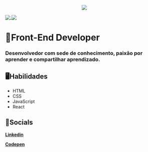 <p align='center'>
  <img align='center' src="https://media.giphy.com/media/LmNwrBhejkK9EFP504/giphy.gif">
<p/>
<a href="https://github.com/dericparra/github-readme-stats">
  <img align="center" src="https://github-readme-stats.vercel.app/api/pin/?username=dericparra&repo=github-readme-stats" />
</a>

<a href="https://github.com/dericparra/github-readme-stats">
  <img align="center" src="https://github-readme-stats.vercel.app/api/top-langs/?username=dericparra&layout=compact" />
</a>




# 🌃Front-End Developer

### Desenvolvedor com sede de conhecimento, paixão por aprender e compartilhar aprendizado.

## 🖥Habilidades

- HTML 
- CSS
- JavaScript
- React

## 📱Socials

[**Linkedin**](https://www.linkedin.com/in/deric-parra-73774a143/)

[**Codepen**](https://codepen.io/DericRangel013)
